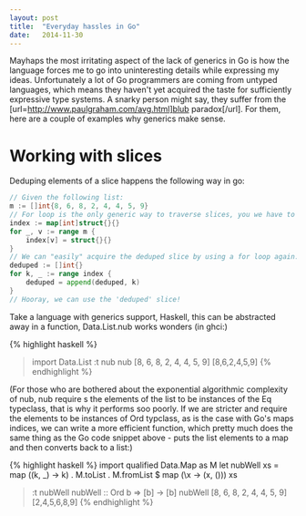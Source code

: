 ```yaml
---
layout: post
title:  "Everyday hassles in Go"
date:   2014-11-30
---
```


Mayhaps the most irritating aspect of the lack of generics in Go is how the language forces me to go into uninteresting details while expressing my ideas. Unfortunately a lot of Go programmers are coming from untyped languages, which means they haven't yet acquired the taste for sufficiently expressive type systems. A snarky person might say, they suffer from the [url=http://www.paulgraham.com/avg.html]blub paradox[/url]. For them, here are a couple of examples why generics make sense.

Working with slices
===

Deduping elements of a slice happens the following way in go:

```go
// Given the following list:
m := []int{8, 6, 8, 2, 4, 4, 5, 9}
// For loop is the only generic way to traverse slices, you we have to write the following:
index := map[int]struct{}{}
for _, v := range m {
	index[v] = struct{}{}
}
// We can "easily" acquire the deduped slice by using a for loop again...
deduped := []int{}
for k, _ := range index {
	deduped = append(deduped, k)
}
// Hooray, we can use the 'deduped' slice!
```

Take a language with generics support, Haskell, this can be abstracted away in a function,  Data.List.nub works wonders (in ghci:)

{% highlight haskell %}
> import Data.List
> :t nub
> nub [8, 6, 8, 2, 4, 4, 5, 9]
[8,6,2,4,5,9]
{% endhighlight %}

(For those who are bothered about the exponential algorithmic complexity of nub, nub require s the elements of the list to be instances of the Eq typeclass, that is why it performs soo poorly. If we are stricter and require the elements to be instances of Ord typclass, as is the case with Go's maps indices, we can write a more efficient function, which pretty much does the same thing as the Go code snippet above - puts the list elements to a map and then converts back to a list:)

{% highlight haskell %}
import qualified Data.Map as M
let nubWell xs = map (\(k, _) -> k) . M.toList . M.fromList $ map (\x -> (x, ())) xs
> :t nubWell
nubWell :: Ord b => [b] -> [b]
> nubWell [8, 6, 8, 2, 4, 4, 5, 9]
[2,4,5,6,8,9]
{% endhighlight %}